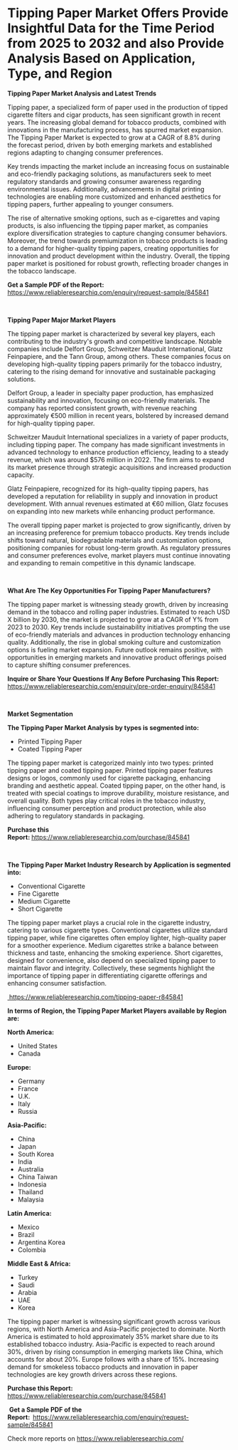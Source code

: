 <p><h1>Tipping Paper Market Offers Provide Insightful Data for the Time Period from 2025 to 2032 and also Provide Analysis Based on Application, Type, and Region</h1></p><p><strong>Tipping Paper Market Analysis and Latest Trends</strong></p>
<p><p>Tipping paper, a specialized form of paper used in the production of tipped cigarette filters and cigar products, has seen significant growth in recent years. The increasing global demand for tobacco products, combined with innovations in the manufacturing process, has spurred market expansion. The Tipping Paper Market is expected to grow at a CAGR of 8.8% during the forecast period, driven by both emerging markets and established regions adapting to changing consumer preferences.</p><p>Key trends impacting the market include an increasing focus on sustainable and eco-friendly packaging solutions, as manufacturers seek to meet regulatory standards and growing consumer awareness regarding environmental issues. Additionally, advancements in digital printing technologies are enabling more customized and enhanced aesthetics for tipping papers, further appealing to younger consumers.</p><p>The rise of alternative smoking options, such as e-cigarettes and vaping products, is also influencing the tipping paper market, as companies explore diversification strategies to capture changing consumer behaviors. Moreover, the trend towards premiumization in tobacco products is leading to a demand for higher-quality tipping papers, creating opportunities for innovation and product development within the industry. Overall, the tipping paper market is positioned for robust growth, reflecting broader changes in the tobacco landscape.</p></p>
<p><strong>Get a Sample PDF of the Report:&nbsp;</strong> <a href="https://www.reliableresearchiq.com/enquiry/request-sample/845841?utm_campaign=3503&utm_medium=2&utm_source=Github&utm_content=ia&utm_term=01042025&utm_id=tipping-paper">https://www.reliableresearchiq.com/enquiry/request-sample/845841</a></p>
<p>&nbsp;</p>
<p><strong>Tipping Paper Major Market Players</strong></p>
<p><p>The tipping paper market is characterized by several key players, each contributing to the industry's growth and competitive landscape. Notable companies include Delfort Group, Schweitzer Mauduit International, Glatz Feinpapiere, and the Tann Group, among others. These companies focus on developing high-quality tipping papers primarily for the tobacco industry, catering to the rising demand for innovative and sustainable packaging solutions.</p><p>Delfort Group, a leader in specialty paper production, has emphasized sustainability and innovation, focusing on eco-friendly materials. The company has reported consistent growth, with revenue reaching approximately €500 million in recent years, bolstered by increased demand for high-quality tipping paper.</p><p>Schweitzer Mauduit International specializes in a variety of paper products, including tipping paper. The company has made significant investments in advanced technology to enhance production efficiency, leading to a steady revenue, which was around $576 million in 2022. The firm aims to expand its market presence through strategic acquisitions and increased production capacity.</p><p>Glatz Feinpapiere, recognized for its high-quality tipping papers, has developed a reputation for reliability in supply and innovation in product development. With annual revenues estimated at €60 million, Glatz focuses on expanding into new markets while enhancing product performance.</p><p>The overall tipping paper market is projected to grow significantly, driven by an increasing preference for premium tobacco products. Key trends include shifts toward natural, biodegradable materials and customization options, positioning companies for robust long-term growth. As regulatory pressures and consumer preferences evolve, market players must continue innovating and expanding to remain competitive in this dynamic landscape.</p></p>
<p>&nbsp;</p>
<p><strong>What Are The Key Opportunities For Tipping Paper Manufacturers?</strong></p>
<p><p>The tipping paper market is witnessing steady growth, driven by increasing demand in the tobacco and rolling paper industries. Estimated to reach USD X billion by 2030, the market is projected to grow at a CAGR of Y% from 2023 to 2030. Key trends include sustainability initiatives prompting the use of eco-friendly materials and advances in production technology enhancing quality. Additionally, the rise in global smoking culture and customization options is fueling market expansion. Future outlook remains positive, with opportunities in emerging markets and innovative product offerings poised to capture shifting consumer preferences.</p></p>
<p><strong>Inquire or Share Your Questions If Any Before Purchasing This Report:</strong> <a href="https://www.reliableresearchiq.com/enquiry/pre-order-enquiry/845841?utm_campaign=3503&utm_medium=2&utm_source=Github&utm_content=ia&utm_term=01042025&utm_id=tipping-paper">https://www.reliableresearchiq.com/enquiry/pre-order-enquiry/845841</a></p>
<p>&nbsp;</p>
<p><strong>Market Segmentation</strong></p>
<p><strong>The Tipping Paper Market Analysis by types is segmented into:</strong></p>
<p><ul><li>Printed Tipping Paper</li><li>Coated Tipping Paper</li></ul></p>
<p><p>The tipping paper market is categorized mainly into two types: printed tipping paper and coated tipping paper. Printed tipping paper features designs or logos, commonly used for cigarette packaging, enhancing branding and aesthetic appeal. Coated tipping paper, on the other hand, is treated with special coatings to improve durability, moisture resistance, and overall quality. Both types play critical roles in the tobacco industry, influencing consumer perception and product protection, while also adhering to regulatory standards in packaging.</p></p>
<p><strong>Purchase this Report:&nbsp;</strong><a href="https://www.reliableresearchiq.com/purchase/845841?utm_campaign=3503&utm_medium=2&utm_source=Github&utm_content=ia&utm_term=01042025&utm_id=tipping-paper">https://www.reliableresearchiq.com/purchase/845841</a></p>
<p>&nbsp;</p>
<p><strong>The Tipping Paper Market Industry Research by Application is segmented into:</strong></p>
<p><ul><li>Conventional Cigarette</li><li>Fine Cigarette</li><li>Medium Cigarette</li><li>Short Cigarette</li></ul></p>
<p><p>The tipping paper market plays a crucial role in the cigarette industry, catering to various cigarette types. Conventional cigarettes utilize standard tipping paper, while fine cigarettes often employ lighter, high-quality paper for a smoother experience. Medium cigarettes strike a balance between thickness and taste, enhancing the smoking experience. Short cigarettes, designed for convenience, also depend on specialized tipping paper to maintain flavor and integrity. Collectively, these segments highlight the importance of tipping paper in differentiating cigarette offerings and enhancing consumer satisfaction.</p></p>
<p><a href="https://www.reliableresearchiq.com/tipping-paper-r845841?utm_campaign=3503&utm_medium=2&utm_source=Github&utm_content=ia&utm_term=01042025&utm_id=tipping-paper">&nbsp;https://www.reliableresearchiq.com/tipping-paper-r845841</a></p>
<p><strong>In terms of Region, the Tipping Paper Market Players available by Region are:</strong></p>
<p>
    <p> <strong> North America: </strong>
        <ul>
            <li>United States</li>
            <li>Canada</li>
        </ul>
        </p> 
    <p> <strong> Europe: </strong>
        <ul>
            <li>Germany</li>
            <li>France</li>
            <li>U.K.</li>
            <li>Italy</li>
            <li>Russia</li>
        </ul>
        </p> 
    <p> <strong> Asia-Pacific: </strong>
        <ul>
            <li>China</li>
            <li>Japan</li>
            <li>South Korea</li>
            <li>India</li>
            <li>Australia</li>
            <li>China Taiwan</li>
            <li>Indonesia</li>
            <li>Thailand</li>
            <li>Malaysia</li>
        </ul>
        </p> 
    <p> <strong> Latin America: </strong>
        <ul>
            <li>Mexico</li>
            <li>Brazil</li>
            <li>Argentina Korea</li>
            <li>Colombia</li>
        </ul>
        </p> 
    <p> <strong> Middle East & Africa: </strong>
        <ul>
            <li>Turkey</li>
            <li>Saudi</li>
            <li>Arabia</li>
            <li>UAE</li>
            <li>Korea</li>
        </ul>
    </p>
    </p>
<p><p>The tipping paper market is witnessing significant growth across various regions, with North America and Asia-Pacific projected to dominate. North America is estimated to hold approximately 35% market share due to its established tobacco industry. Asia-Pacific is expected to reach around 30%, driven by rising consumption in emerging markets like China, which accounts for about 20%. Europe follows with a share of 15%. Increasing demand for smokeless tobacco products and innovation in paper technologies are key growth drivers across these regions.</p></p>
<p><strong>Purchase this Report: </strong><a href="https://www.reliableresearchiq.com/purchase/845841?utm_campaign=3503&utm_medium=2&utm_source=Github&utm_content=ia&utm_term=01042025&utm_id=tipping-paper">https://www.reliableresearchiq.com/purchase/845841</a></p>
<p>&nbsp;<strong>Get a Sample PDF of the Report:&nbsp;&nbsp;</strong><a href="https://www.reliableresearchiq.com/enquiry/request-sample/845841?utm_campaign=3503&utm_medium=2&utm_source=Github&utm_content=ia&utm_term=01042025&utm_id=tipping-paper">https://www.reliableresearchiq.com/enquiry/request-sample/845841</a></p>
<p><strong></strong></p>
<p>Check more reports on <a href="https://www.reliableresearchiq.com/?utm_campaign=3503&utm_medium=2&utm_source=Github&utm_content=ia&utm_term=01042025&utm_id=tipping-paper">https://www.reliableresearchiq.com/</a></p>